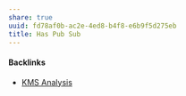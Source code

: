 ```yaml
---
share: true
uuid: fd78af0b-ac2e-4ed8-b4f8-e6b9f5d275eb
title: Has Pub Sub
---
```

#### Backlinks

* [KMS Analysis](/ea7bef36-42df-455b-8fb6-c8bdb458b6e5)